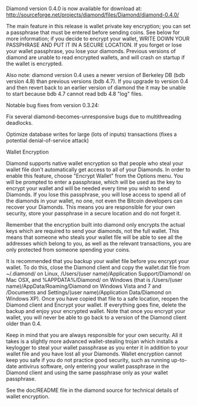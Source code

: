 Diamond version 0.4.0 is now available for download at:
http://sourceforge.net/projects/diamond/files/Diamond/diamond-0.4.0/

The main feature in this release is wallet private key encryption;
you can set a passphrase that must be entered before sending coins.
See below for more information; if you decide to encrypt your wallet,
WRITE DOWN YOUR PASSPHRASE AND PUT IT IN A SECURE LOCATION. If you
forget or lose your wallet passphrase, you lose your diamonds.
Previous versions of diamond are unable to read encrypted wallets,
and will crash on startup if the wallet is encrypted.

Also note: diamond version 0.4 uses a newer version of Berkeley DB
(bdb version 4.8) than previous versions (bdb 4.7). If you upgrade
to version 0.4 and then revert back to an earlier version of diamond
the it may be unable to start because bdb 4.7 cannot read bdb 4.8
"log" files.


Notable bug fixes from version 0.3.24:

Fix several diamond-becomes-unresponsive bugs due to multithreading
deadlocks.

Optimize database writes for large (lots of inputs) transactions
(fixes a potential denial-of-service attack)


Wallet Encryption

Diamond supports native wallet encryption so that people who steal your
wallet file don't automatically get access to all of your Diamonds.
In order to enable this feature, choose "Encrypt Wallet" from the
Options menu.  You will be prompted to enter a passphrase, which
will be used as the key to encrypt your wallet and will be needed
every time you wish to send Diamonds.  If you lose this passphrase,
you will lose access to spend all of the diamonds in your wallet,
no one, not even the Bitcoin developers can recover your Diamonds.
This means you are responsible for your own security, store your
passphrase in a secure location and do not forget it.

Remember that the encryption built into diamond only encrypts the
actual keys which are required to send your diamonds, not the full
wallet.  This means that someone who steals your wallet file will
be able to see all the addresses which belong to you, as well as the
relevant transactions, you are only protected from someone spending
your coins.

It is recommended that you backup your wallet file before you
encrypt your wallet.  To do this, close the Diamond client and
copy the wallet.dat file from ~/.diamond/ on Linux, /Users/(user
name)/Application Support/Diamond/ on Mac OSX, and %APPDATA%/Diamond/
on Windows (that is /Users/(user name)/AppData/Roaming/Diamond on
Windows Vista and 7 and /Documents and Settings/(user name)/Application
Data/Diamond on Windows XP).  Once you have copied that file to a
safe location, reopen the Diamond client and Encrypt your wallet.
If everything goes fine, delete the backup and enjoy your encrypted
wallet.  Note that once you encrypt your wallet, you will never be
able to go back to a version of the Diamond client older than 0.4.

Keep in mind that you are always responsible for your own security.
All it takes is a slightly more advanced wallet-stealing trojan which
installs a keylogger to steal your wallet passphrase as you enter it
in addition to your wallet file and you have lost all your Diamonds.
Wallet encryption cannot keep you safe if you do not practice
good security, such as running up-to-date antivirus software, only
entering your wallet passphrase in the Diamond client and using the
same passphrase only as your wallet passphrase.

See the doc/README file in the diamond source for technical details
of wallet encryption.
